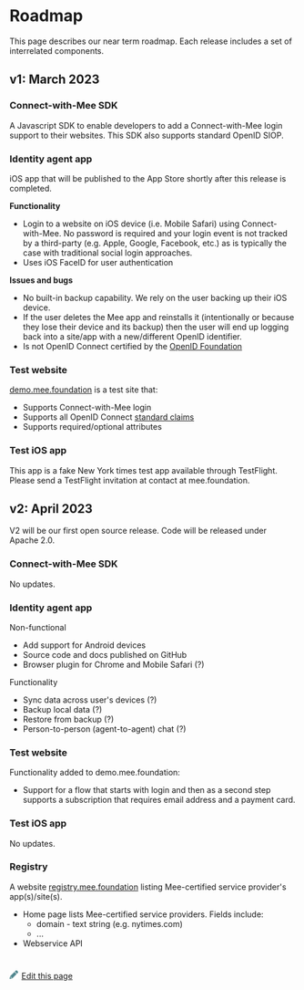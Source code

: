 # Roadmap

This page describes our near term roadmap. Each release includes a set of interrelated components.

## **v1: March 2023** 

### Connect-with-Mee SDK

A Javascript SDK to enable developers to add a Connect-with-Mee login support to their websites. This SDK also supports standard OpenID SIOP.

### Identity agent app

iOS app that will be published to the App Store shortly after this release is completed.

**Functionality**

- Login to a website on iOS device (i.e. Mobile Safari) using Connect-with-Mee. No password is required and your login event is not tracked by a third-party (e.g. Apple, Google, Facebook, etc.) as is typically the case with traditional social login approaches.
- Uses iOS FaceID for user authentication

**Issues and bugs**

- No built-in backup capability. We rely on the user backing up their iOS device.
- If the user deletes the Mee app and reinstalls it (intentionally or because they lose their device and its backup) then the user will end up logging back into a site/app with a new/different OpenID identifier.
- Is not OpenID Connect certified by the [OpenID Foundation](https://openid.net/)

### Test website

[demo.mee.foundation](https://demo.mee.foundation) is a test site that:

- Supports Connect-with-Mee login
- Supports all OpenID Connect [standard claims](https://openid.net/specs/openid-connect-core-1_0.html#StandardClaims)
- Supports required/optional attributes

### Test iOS app

This app is a fake New York times test app available through TestFlight. Please send a TestFlight invitation at contact at mee.foundation. 


## **v2: April 2023**

V2 will be our first open source release. Code will be released under Apache 2.0. 

### Connect-with-Mee SDK

No updates.

### Identity agent app

Non-functional

- Add support for Android devices
- Source code and docs published on GitHub
- Browser plugin for Chrome and Mobile Safari (?)

Functionality

* Sync data across user's devices (?)
* Backup local data (?)
* Restore from backup (?)
* Person-to-person (agent-to-agent) chat (?)

### Test website

Functionality added to demo.mee.foundation:

- Support for a flow that starts with login and then as a second step supports a subscription that requires email address and a payment card.

### Test iOS app

No updates.

### Registry

A website [registry.mee.foundation](https://registry.mee.foundation) listing Mee-certified service provider's app(s)/site(s).

- Home page lists Mee-certified service providers. Fields include: 
  - domain - text string (e.g. nytimes.com)
  - ...
- Webservice API

#
[<p><img src="images/edit.svg" style="width: 15px;margin-right: 6px;text-color: #4F868E;" alt="Edit Page" />Edit this page</p>](https://github.com/MeeProject/docs/edit/develop/src/Roadmap.md)
